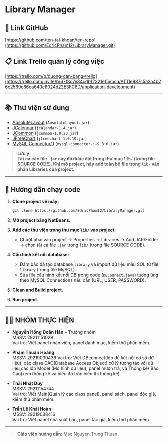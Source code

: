 # Library Manager

## 📎 Link GitHub
[https://github.com/ten-tai-khoan/ten-repo](https://github.com/EdricPham12/LibraryManager.git)

## 📋 Link Trello quản lý công việc
[https://trello.com/b/duong-dan-bang-trello](https://trello.com/invite/b/67f8c7e34cdb12321e15ebca/ATTIe987c5a3a4b26c2569c86ea640e6024d22E3FC8D/application-development)

---

## 📚 Thư viện sử dụng

- [AbsoluteLayout](https://mvnrepository.com/artifact/org.netbeans.modules/absolutelayout) (`AbsoluteLayout.jar`)
- [JCalendar](https://toedter.com/jcalendar/) (`jcalendar-1.4.jar`)
- [JCommon](https://mvnrepository.com/artifact/org.jfree/jcommon) (`jcommon-1.0.23.jar`)
- [JFreeChart](https://www.jfree.org/jfreechart/) (`jfreechart-1.0.19.jar`)
- [MySQL Connector/J](https://dev.mysql.com/downloads/connector/j/) (`mysql-connector-j-9.3.0.jar`)

> **Lưu ý:**  
> **Tất cả các file `.jar` này đã được đặt trong thư mục `lib/` (trong file SOURCE CODE). Khi mở project, hãy add toàn bộ file trong `lib/` vào phần Libraries của project.**

---

## 🚀 Hướng dẫn chạy code

1. **Clone project về máy:**
   ```bash
   git clone https://github.com/EdricPham12/LibraryManager.git
   ```

2. **Mở project bằng NetBeans.**

3. **Add các thư viện trong thư mục `lib/` vào project:**
   - Chuột phải vào project → Properties → Libraries → Add JAR/Folder → chọn tất cả file `.jar` trong `lib/` (trong file SOURCE CODE).

4. **Cấu hình kết nối database:**
   - Đảm bảo đã tạo database `library` và import dữ liệu mẫu SQL từ file `library` (trong file MySQL).
   - Sửa file cấu hình kết nối DB trong code (`DBConnect.java`) tương ứng theo MySQL Connections nếu cần (URL, USER, PASSWORD).

5. **Clean and Build project.**

6. **Run project.**

---
## 👨‍💻 NHÓM THỰC HIỆN

- **Nguyễn Hồng Doãn Hân** – Trưởng nhóm  
  MSSV: 29211151029  
  Vai trò: Viết panel nhân viên, panel danh mục, kiểm thử phần mềm.

- **Phạm Thuận Hoàng**  
  MSSV: 29219039436 
  Vai trò: Viết DBconnect(lớp để kết nối cơ sỡ dữ liệu), các class DAO(Database Access Object) xử lý tương tác với dữ liệu,các lớp Model (Mô hình dữ liệu), panel mượn trả, và Thống kê/ Báo Cáo(xem thống kê và biểu đồ tròn hiển thị thống kê)

- **Thái Nhật Duy**  
  MSSV: 29211154744  
  Vai trò: Viết Main(Quản lý các class panel), panel sách, panel độc giả, kiểm thử phần mềm.

- **Trần Lê Khải Hoàn**  
  MSSV: 29219038416  
  Vai trò: Viết panel nhà suât bản, panel tác giả, kiểm thử phần mềm.

---

> **Giáo viên hướng dẫn:** Msc.Nguyen Trung Thuan

